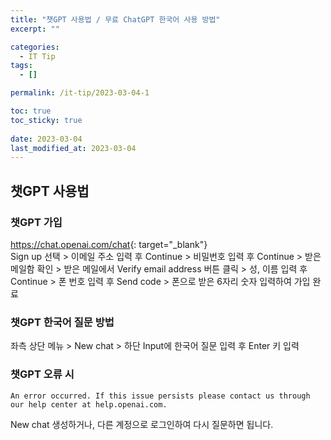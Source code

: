 ```yaml
---
title: "챗GPT 사용법 / 무료 ChatGPT 한국어 사용 방법"
excerpt: ""

categories:
  - IT Tip
tags:
  - []

permalink: /it-tip/2023-03-04-1

toc: true
toc_sticky: true
 
date: 2023-03-04
last_modified_at: 2023-03-04
---
```


## 챗GPT 사용법

### 챗GPT 가입
<https://chat.openai.com/chat>{: target="_blank"}  
Sign up 선택 > 이메일 주소 입력 후 Continue > 비밀번호 입력 후 Continue > 받은 메일함 확인 > 받은 메일에서 Verify email address 버튼 클릭 > 성, 이름 입력 후 Continue > 폰 번호 입력 후 Send code > 폰으로 받은 6자리 숫자 입력하여 가입 완료

### 챗GPT 한국어 질문 방법
좌측 상단 메뉴 > New chat > 하단 Input에 한국어 질문 입력 후 Enter 키 입력

### 챗GPT 오류 시
```
An error occurred. If this issue persists please contact us through our help center at help.openai.com.
```
New chat 생성하거나, 다른 계정으로 로그인하여 다시 질문하면 됩니다.